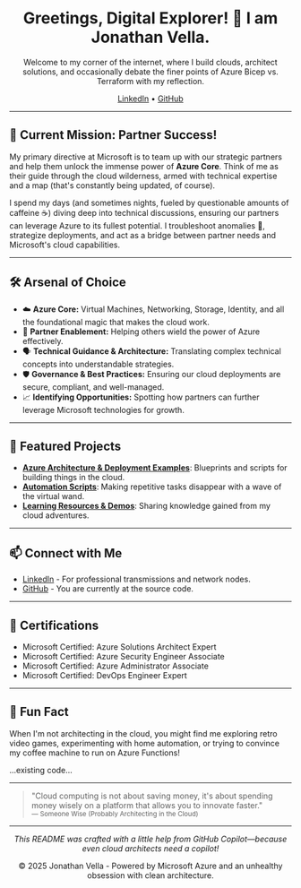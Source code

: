 
<h1 align="center">Greetings, Digital Explorer! 👋 I am Jonathan Vella.</h1>

<p align="center">
  Welcome to my corner of the internet, where I build clouds, architect solutions, and occasionally debate the finer points of Azure Bicep vs. Terraform with my reflection.
</p>

<p align="center">
  <a href="https://www.linkedin.com/in/jonathanvella/">LinkedIn</a> •
  <a href="https://github.com/jonathan-vella">GitHub</a>
</p>

---

## 🚀 Current Mission: Partner Success!

My primary directive at Microsoft is to team up with our strategic partners and help them unlock the immense power of **Azure Core**. Think of me as their guide through the cloud wilderness, armed with technical expertise and a map (that's constantly being updated, of course).

I spend my days (and sometimes nights, fueled by questionable amounts of caffeine ☕) diving deep into technical discussions, ensuring our partners can leverage Azure to its fullest potential. I troubleshoot anomalies 👾, strategize deployments, and act as a bridge between partner needs and Microsoft's cloud capabilities.

---

## 🛠️ Arsenal of Choice

- ☁️ **Azure Core:** Virtual Machines, Networking, Storage, Identity, and all the foundational magic that makes the cloud work.
- 🤝 **Partner Enablement:** Helping others wield the power of Azure effectively.
- 🗣️ **Technical Guidance & Architecture:** Translating complex technical concepts into understandable strategies.
- 🛡️ **Governance & Best Practices:** Ensuring our cloud deployments are secure, compliant, and well-managed.
- 📈 **Identifying Opportunities:** Spotting how partners can further leverage Microsoft technologies for growth.

---

## 📂 Featured Projects

- **[Azure Architecture & Deployment Examples](#)**: Blueprints and scripts for building things in the cloud.
- **[Automation Scripts](#)**: Making repetitive tasks disappear with a wave of the virtual wand.
- **[Learning Resources & Demos](#)**: Sharing knowledge gained from my cloud adventures.

---

## 📫 Connect with Me

- [LinkedIn](https://www.linkedin.com/in/jonathanvella/) - For professional transmissions and network nodes.
- [GitHub](https://github.com/jonathan-vella) - You are currently at the source code.

---

## 🏅 Certifications

- Microsoft Certified: Azure Solutions Architect Expert
- Microsoft Certified: Azure Security Engineer Associate
- Microsoft Certified: Azure Administrator Associate
- Microsoft Certified: DevOps Engineer Expert

---

## 🎲 Fun Fact

When I'm not architecting in the cloud, you might find me exploring retro video games, experimenting with home automation, or trying to convince my coffee machine to run on Azure Functions!

...existing code...

---

> "Cloud computing is not about saving money, it's about spending money wisely on a platform that allows you to innovate faster."  
> <sub>— Someone Wise (Probably Architecting in the Cloud)</sub>

---

<p align="center">
  <em>This README was crafted with a little help from GitHub Copilot—because even cloud architects need a copilot!</em>
</p>

<p align="center">
  &copy; 2025 Jonathan Vella - Powered by Microsoft Azure and an unhealthy obsession with clean architecture.
</p>
